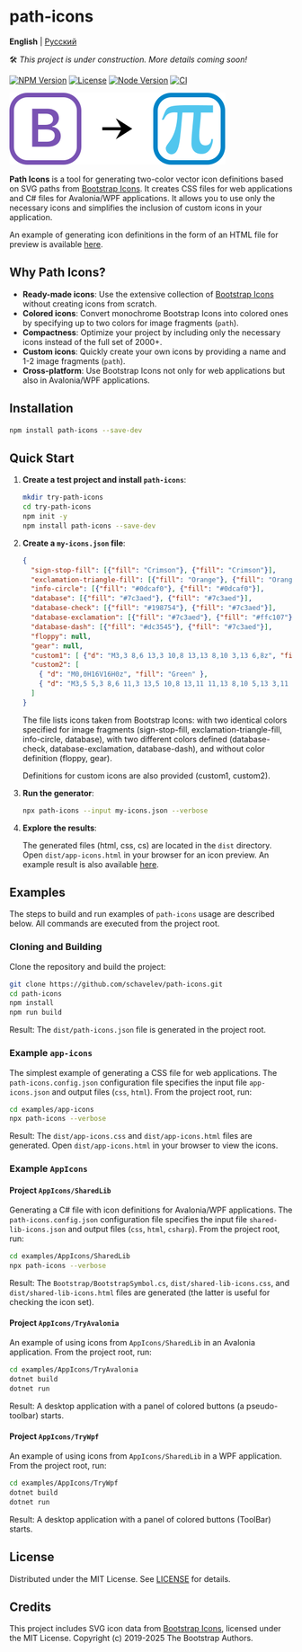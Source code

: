 # path-icons

**English** | [Русский](README.ru.md)

🛠️ *This project is under construction. More details coming soon!*

[![NPM Version](https://img.shields.io/npm/v/path-icons.svg)](https://www.npmjs.com/package/path-icons)
[![License](https://img.shields.io/npm/l/path-icons.svg)](https://github.com/schavelev/path-icons/blob/main/LICENSE)
[![Node Version](https://img.shields.io/node/v/path-icons)](https://github.com/schavelev/path-icons#installation)
[![CI](https://github.com/schavelev/path-icons/actions/workflows/ci.yml/badge.svg)](https://github.com/schavelev/path-icons/actions)

![Logos](logos.svg)

**Path Icons** is a tool for generating two-color vector icon definitions based on SVG paths from [Bootstrap Icons](https://icons.getbootstrap.com/).
It creates CSS files for web applications and C\# files for Avalonia/WPF applications.
It allows you to use only the necessary icons and simplifies the inclusion of custom icons in your application.

An example of generating icon definitions in the form of an HTML file for preview is available [here](https://schavelev.github.io/path-icons/examples/quick-start/my-icons.html).

## Why Path Icons?

- **Ready-made icons**: Use the extensive collection of [Bootstrap Icons](https://icons.getbootstrap.com/) without creating icons from scratch.
- **Colored icons**: Convert monochrome Bootstrap Icons into colored ones by specifying up to two colors for image fragments (`path`).
- **Compactness**: Optimize your project by including only the necessary icons instead of the full set of 2000+.
- **Custom icons**: Quickly create your own icons by providing a name and 1-2 image fragments (`path`).
- **Cross-platform**: Use Bootstrap Icons not only for web applications but also in Avalonia/WPF applications.

## Installation

```bash
npm install path-icons --save-dev
```

## Quick Start

1. **Create a test project and install `path-icons`**:

   ```bash
   mkdir try-path-icons
   cd try-path-icons
   npm init -y
   npm install path-icons --save-dev
   ```
2. **Create a `my-icons.json` file**:

   ```json
   {
     "sign-stop-fill": [{"fill": "Crimson"}, {"fill": "Crimson"}],
     "exclamation-triangle-fill": [{"fill": "Orange"}, {"fill": "Orange"}],
     "info-circle": [{"fill": "#0dcaf0"}, {"fill": "#0dcaf0"}],
     "database": [{"fill": "#7c3aed"}, {"fill": "#7c3aed"}],
     "database-check": [{"fill": "#198754"}, {"fill": "#7c3aed"}],
     "database-exclamation": [{"fill": "#7c3aed"}, {"fill": "#ffc107"}],
     "database-dash": [{"fill": "#dc3545"}, {"fill": "#7c3aed"}],
     "floppy": null,
     "gear": null,
     "custom1": [ {"d": "M3,3 8,6 13,3 10,8 13,13 8,10 3,13 6,8z", "fill": "Red"} ],
     "custom2": [
       { "d": "M0,0H16V16H0z", "fill": "Green" },
       { "d": "M3,5 5,3 8,6 11,3 13,5 10,8 13,11 11,13 8,10 5,13 3,11 6,8z", "fill": "Red" }
     ]
   }
   ```

   The file lists icons taken from Bootstrap Icons: with two identical colors specified for image fragments (sign-stop-fill, exclamation-triangle-fill, info-circle, database), with two different colors defined (database-check, database-exclamation, database-dash), and without color definition (floppy, gear).

   Definitions for custom icons are also provided (custom1, custom2).

3. **Run the generator**:

   ```bash
   npx path-icons --input my-icons.json --verbose
   ```

4. **Explore the results**:

   The generated files (html, css, cs) are located in the `dist` directory. Open `dist/app-icons.html` in your browser for an icon preview.
   An example result is also available [here](https://schavelev.github.io/path-icons/examples/quick-start/my-icons.html).

## Examples

The steps to build and run examples of `path-icons` usage are described below. All commands are executed from the project root.


### Cloning and Building

Clone the repository and build the project:

```bash
git clone https://github.com/schavelev/path-icons.git
cd path-icons
npm install
npm run build
```
Result: The `dist/path-icons.json` file is generated in the project root.

### Example `app-icons`

The simplest example of generating a CSS file for web applications.
The `path-icons.config.json` configuration file specifies the input file `app-icons.json` and output files (`css`, `html`).
From the project root, run:

```bash
cd examples/app-icons
npx path-icons --verbose
```

Result: The `dist/app-icons.css` and `dist/app-icons.html` files are generated.
Open `dist/app-icons.html` in your browser to view the icons.

### Example `AppIcons`

#### Project `AppIcons/SharedLib`

Generating a C\# file with icon definitions for Avalonia/WPF applications.
The `path-icons.config.json` configuration file specifies the input file `shared-lib-icons.json` and output files (`css`, `html`, `csharp`).
From the project root, run:

```bash
cd examples/AppIcons/SharedLib
npx path-icons --verbose
```
Result: The `Bootstrap/BootstrapSymbol.cs`, `dist/shared-lib-icons.css`, and `dist/shared-lib-icons.html` files are generated (the latter is useful for checking the icon set).

#### Project `AppIcons/TryAvalonia`

An example of using icons from `AppIcons/SharedLib` in an Avalonia application.
From the project root, run:

```bash
cd examples/AppIcons/TryAvalonia
dotnet build
dotnet run
```
Result: A desktop application with a panel of colored buttons (a pseudo-toolbar) starts.

#### Project `AppIcons/TryWpf`

An example of using icons from `AppIcons/SharedLib` in a WPF application.
From the project root, run:

```bash
cd examples/AppIcons/TryWpf
dotnet build
dotnet run
```

Result: A desktop application with a panel of colored buttons (ToolBar) starts.

## License

Distributed under the MIT License. See [LICENSE](LICENSE) for details.

## Credits

This project includes SVG icon data from [Bootstrap Icons](https://github.com/twbs/icons), licensed under the MIT License. Copyright (c) 2019-2025 The Bootstrap Authors.
